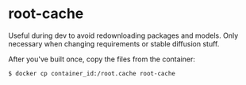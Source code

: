# root-cache

Useful during dev to avoid redownloading packages and models.
Only necessary when changing requirements or stable diffusion stuff.

After you've built once, copy the files from the container:

```bash
$ docker cp container_id:/root.cache root-cache
```
